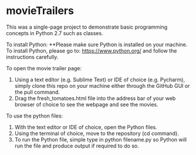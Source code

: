 # movieTrailers


This was a single-page project to demonstrate basic programming concepts in Python 2.7 such as classes.

To install Python:  **Please make sure Python is installed on your machine.  To install Python, please go to: https://www.python.org/ and follow the instructions carefully.  

To open the movie trailer page: 
1.  Using a text editor (e.g. Sublime Text) or IDE of choice (e.g. Pycharm), simply clone this repo on your machine either through the GitHub GUI or the pull command.
2.  Drag the fresh_tomatoes.html file into the address bar of your web browser of choice to see the webpage and see the movies.

To use the python files:
1.  With the text editor or IDE of choice, open the Python files.
2.  Using the terminal of choice, move to the repository (cd command).
3.  To run the Python file, simple type in python filename.py so Python will run the file and produce output if required to do so.





